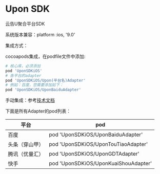# Upon SDK
云告U聚合平台SDK

系统版本兼容：platform :ios, '9.0'

集成方式：

cocoapods集成，在podfile文件中添加:

```ruby
# 核心库，必须添加
pod 'UponSDKiOS'
# 各平台的adapter
pod 'UponSDKiOS/Upon(平台名)Adapter'
# 例如：百度，您需要添加如下：
pod 'UponSDKiOS/UponBaiduAdapter'
```

手动集成：参考[技术文档](http://doc.dev.uponad.com/#/UPON/iOS/ios_sdk_config_access)

下面是所有Adapter的pod列表：

| 平台           | pod                                  |
| -------------- | ------------------------------------ |
| 百度           | pod 'UponSDKiOS/UponBaiduAdapter'    |
| 头条（穿山甲） | pod 'UponSDKiOS/UponTouTiaoAdapter'  |
| 腾讯（优量汇） | pod 'UponSDKiOS/UponGDTAdapter'      |
| 快手           | pod 'UponSDKiOS/UponKuaiShouAdapter' |

